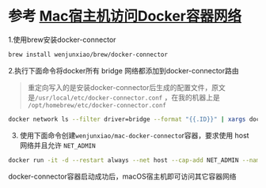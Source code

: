 # 参考 [Mac宿主机访问Docker容器网络](http://bigbigben.com/2022/03/03/about-docker-for-mac/)

1.使用brew安装docker-connector

```bash
brew install wenjunxiao/brew/docker-connector
```

2.执行下面命令将docker所有 bridge 网络都添加到docker-connector路由

> 重定向写入的是安装docker-connector后生成的配置文件，原文是`/usr/local/etc/docker-connector.conf`
> ，在我的机器上是 `/opt/homebrew/etc/docker-connector.conf`

```bash
docker network ls --filter driver=bridge --format "{{.ID}}" | xargs docker network inspect --format "route {{range .IPAM.Config}}{{.Subnet}}{{end}}" >>/opt/homebrew/etc/docker-connector.conf
```

3. 使用下面命令创建`wenjunxiao/mac-docker-connecto`r容器，要求使用 host 网络并且允许 `NET_ADMIN`

```bash
docker run -it -d --restart always --net host --cap-add NET_ADMIN --name connector wenjunxiao/mac-docker-connector
```

docker-connector容器启动成功后，macOS宿主机即可访问其它容器网络

